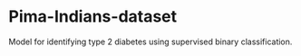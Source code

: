 # Pima-Indians-dataset
Model for identifying type 2 diabetes using supervised binary classification. 
